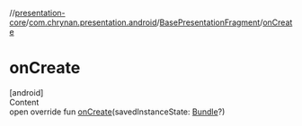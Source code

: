 //[presentation-core](../../../index.md)/[com.chrynan.presentation.android](../index.md)/[BasePresentationFragment](index.md)/[onCreate](on-create.md)



# onCreate  
[android]  
Content  
open override fun [onCreate](on-create.md)(savedInstanceState: [Bundle](https://developer.android.com/reference/kotlin/android/os/Bundle.html)?)  



